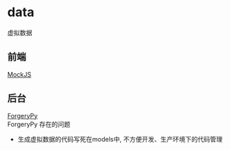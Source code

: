 # data
虚拟数据

## 前端
[MockJS](https://github.com/nuysoft/Mock/tree/refactoring)

## 后台
[ForgeryPy](https://github.com/tomekwojcik/ForgeryPy) <br/>
ForgeryPy 存在的问题

+ 生成虚拟数据的代码写死在models中, 不方便开发、生产环境下的代码管理
